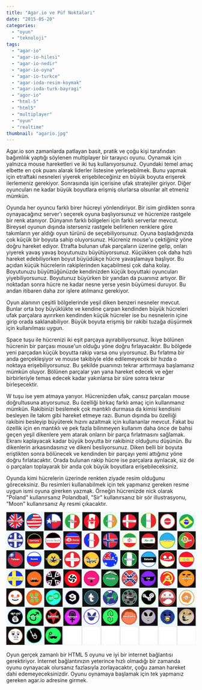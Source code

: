 ```yaml
---
title: "Agar.io ve Püf Noktaları"
date: "2015-05-20"
categories: 
  - "oyun"
  - "teknoloji"
tags: 
  - "agar-io"
  - "agar-io-hilesi"
  - "agar-io-nedir"
  - "agar-io-oyna"
  - "agar-io-turkce"
  - "agar-ioda-resim-koymak"
  - "agar-ioda-turk-bayragi"
  - "agor-io"
  - "html-5"
  - "html5"
  - "multiplayer"
  - "oyun"
  - "realtime"
thumbnail: "agario.jpg"
---
```


Agar.io son zamanlarda patlayan basit, pratik ve çoğu kişi tarafından bağımlılık yaptığı söylenen multiplayer bir tarayıcı oyunu. Oynamak için yalnızca mouse hareketleri ve iki tuş kullanıyorsunuz. Oyundaki temel amaç elbette en çok puanı alarak liderler listesine yerleşebilmek. Bunu yapmak için etraftaki nesneleri yiyerek erişebileceğiniz en büyük boyuta erişerek ilerlemeniz gerekiyor. Sonrasında işin içerisine ufak stratejiler giriyor. Diğer oyuncuları ne kadar büyük boyutlara erişmiş olurlarsa olsunlar alt etmeniz mümkün.

Oyunda her oyuncu farklı birer hücreyi yönlendiriyor. Bir isim girdikten sonra oynayacağınız server'ı seçerek oyuna başlıyorsunuz ve hücrenize rastgele bir renk atanıyor. Dünyanın farklı bölgeleri için farklı serverlar mevcut. Bireysel oyunun dışında isterseniz rastgele belirlenen renklere göre takımların yer aldığı oyun türünü de seçebiliyorsunuz. Oyuna başladığınızda çok küçük bir boyuta sahip oluyorsunuz. Hücreniz mouse'u çektiğiniz yöne doğru hareket ediyor. Etrafta bulunan ufak parçaların üzerine gelip, onları yiyerek yavaş yavaş boyutunuzu büyütüyorsunuz. Küçükken çok daha hızlı hareket edebiliyorken boyut büyüdükçe hücre yavaşlamaya başlıyor. Bu açıdan küçük hücrelerin rakiplerinden kaçabilmesi çok daha kolay. Boyutunuzu büyüttüğünüzde kendinizden küçük boyuttaki oyuncuları yiyebiliyorsunuz. Boyutunuz büyürken bir yandan da puanınız artıyor. Bir noktadan sonra hücre ne kadar nesne yerse yesin büyümesi duruyor. Bu andan itibaren daha zor işlere atılmanız gerekiyor.

Oyun alanının çeşitli bölgelerinde yeşil diken benzeri nesneler mevcut. Bunlar orta boy büyüklükte ve kendine çarpan kendinden büyük hücreleri ufak parçalara ayırırken kendinden küçük hücreler ise bu nesnelerin içine girip orada saklanabiliyor. Büyük boyuta erişmiş bir rakibi tuzağa düşürmek için kullanılması uygun.

Space tuşu ile hücrenizi iki eşit parçaya ayırabiliyorsunuz. İkiye bölünen hücrenin bir parçası mouse'un olduğu yöne doğru fırlayacaktır. Bu bölgede yeni parçadan küçük boyutta rakip varsa onu yiyorsunuz. Bu fırlatma bir anda gerçekleşiyor ve mouse takibiyle elde edilemeyecek bir hızda o noktaya erişebiliyorsunuz. Bu şekilde puanınızı tekrar arttırmaya başlamanız mümkün oluyor. Bölünen parçalar yan yana hareket edecek ve eğer birbirleriyle temas edecek kadar yakınlarsa bir süre sonra tekrar birleşecektir.

W tuşu ise yem atmaya yarıyor. Hücrenizden ufak, cansız parçaları mouse doğrultusuna atıyorsunuz. Bu özelliği birkaç farklı amaç için kullanmanız mümkün. Rakibinizi beslemek çok mantıklı durmasa da kimisi kendisini besleyen ile takım gibi hareket etmeye razı. Bunun dışında bu özelliği rakibini besleyip büyüterek hızını azaltmak için kullananlar mevcut. Fakat bu özellik için en mantıklı ve pek fazla bilinmeyen kullanım daha önce de bahsi geçen yeşil dikenlere yem atarak onların bir parça fırlatmasını sağlamak. Ekranı kaplayacak kadar büyük boyutta bir rakibiniz olduğunu düşünün. Bu dikenlerin arkasındasınız ve dikeni besliyorsunuz. Diken belli bir boyuta eriştikten sonra bölünecek ve kendinden bir parçayı yemi attığınız yöne doğru fırlatacaktır. Orada bulunan rakip hücre ise parçalara ayrılacak, siz de o parçaları toplayarak bir anda çok büyük boyutlara erişebileceksiniz.

Oyunda kimi hücrelerin üzerinde renkten ziyade resim olduğunu göreceksiniz. Bu resimleri kullanabilmek için tek yapmanız gereken resme uygun ismi oyuna girerken yazmak. Örneğin hücrenizde nick olarak "Poland" kullanırsanız Polandball, "Sir" kullanırsanız bir sör illustrasyonu, "Moon" kullanırsanız Ay resmi çıkacaktır.

![Agar.io skinleri](images/agario-skins-sabahlatan.jpg)

Oyun gerçek zamanlı bir HTML 5 oyunu ve iyi bir internet bağlantısı gerektiriyor. İnternet bağlantınızın yeterince hızlı olmadığı bir zamanda oyunu oynayacak olursanız fazlasıyla zorlayacaktır, çoğu zaman hareket dahi edemeyeceksinizdir. Oyunu oynamaya başlamak için tek yapmanız gereken agar.io adresine girmek.
